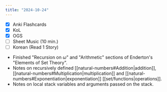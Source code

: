 ```yaml
---
title: "2024-10-24"
---
```


- [x] Anki Flashcards
- [x] KoL
- [x] OGS
- [ ] Sheet Music (10 min.)
- [ ] Korean (Read 1 Story)

* Finished "Recursion on $\omega$" and "Arithmetic" sections of Enderton's "Elements of Set Theory".
* Notes on recursively defined [[natural-numbers#Addition|addition]], [[natural-numbers#Multiplication|multiplication]] and [[natural-numbers#Exponentiation|exponentiation]] [[set/functions|operations]].
* Notes on local stack variables and arguments passed on the stack.